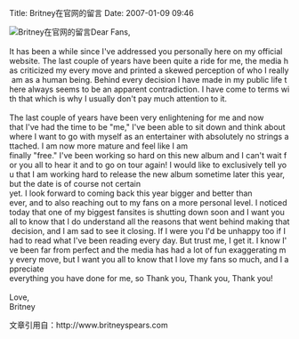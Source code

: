 Title: Britney在官网的留言
Date: 2007-01-09 09:46

<p> </p> 
<p><a target="_blank" rel="nofollow"  ><img src="http://img.bimg.126.net/photo/ap9WAJxD35QRNSXdPY1lpA==/5101171002927380684.jpg"  real_src=""  border="0"  alt="Britney在官网的留言"  title="Britney在官网的留言"  /></a>Dear&nbsp;Fans,<br /> <br /> It&nbsp;has&nbsp;been&nbsp;a&nbsp;while&nbsp;since&nbsp;I've&nbsp;addressed&nbsp;you&nbsp;personally&nbsp;here&nbsp;on&nbsp;my&nbsp;official&nbsp;website.&nbsp;The&nbsp;last&nbsp;couple&nbsp;of&nbsp;years&nbsp;have&nbsp;been&nbsp;quite&nbsp;a&nbsp;ride&nbsp;for&nbsp;me,&nbsp;the&nbsp;media&nbsp;has&nbsp;criticized&nbsp;my&nbsp;every&nbsp;move&nbsp;and&nbsp;printed&nbsp;a&nbsp;skewed&nbsp;perception&nbsp;of&nbsp;who&nbsp;I&nbsp;really&nbsp;am&nbsp;as&nbsp;a&nbsp;human&nbsp;being.&nbsp;Behind&nbsp;every&nbsp;decision&nbsp;I&nbsp;have&nbsp;made&nbsp;in&nbsp;my&nbsp;public&nbsp;life&nbsp;there&nbsp;always&nbsp;seems&nbsp;to&nbsp;be&nbsp;an&nbsp;apparent&nbsp;contradiction.&nbsp;I&nbsp;have&nbsp;come&nbsp;to&nbsp;terms&nbsp;with&nbsp;that&nbsp;which&nbsp;is&nbsp;why&nbsp;I&nbsp;usually&nbsp;don't&nbsp;pay&nbsp;much&nbsp;attention&nbsp;to&nbsp;it.<br /> <br /> The&nbsp;last&nbsp;couple&nbsp;of&nbsp;years&nbsp;have&nbsp;been&nbsp;very&nbsp;enlightening&nbsp;for&nbsp;me&nbsp;and&nbsp;now&nbsp; that&nbsp;I've&nbsp;had&nbsp;the&nbsp;time&nbsp;to&nbsp;be&nbsp;&quot;me,&quot;&nbsp;I've&nbsp;been&nbsp;able&nbsp;to&nbsp;sit&nbsp;down&nbsp;and&nbsp;think&nbsp;about&nbsp;where&nbsp;I&nbsp;want&nbsp;to&nbsp;go&nbsp;with&nbsp;myself&nbsp;as&nbsp;an&nbsp;entertainer&nbsp;with&nbsp;absolutely&nbsp;no&nbsp;strings&nbsp;attached.&nbsp;I&nbsp;am&nbsp;now&nbsp;more&nbsp;mature&nbsp;and&nbsp;feel&nbsp;like&nbsp;I&nbsp;am&nbsp; finally&nbsp;&quot;free.&quot;&nbsp;I've&nbsp;been&nbsp;working&nbsp;so&nbsp;hard&nbsp;on&nbsp;this&nbsp;new&nbsp;album&nbsp;and&nbsp;I&nbsp;can't&nbsp;wait&nbsp;for&nbsp;you&nbsp;all&nbsp;to&nbsp;hear&nbsp;it&nbsp;and&nbsp;to&nbsp;go&nbsp;on&nbsp;tour&nbsp;again!&nbsp;I&nbsp;would&nbsp;like&nbsp;to&nbsp;exclusively&nbsp;tell&nbsp;you&nbsp;that&nbsp;I&nbsp;am&nbsp;working&nbsp;hard&nbsp;to&nbsp;release&nbsp;the&nbsp;new&nbsp;album&nbsp;sometime&nbsp;later&nbsp;this&nbsp;year,&nbsp;but&nbsp;the&nbsp;date&nbsp;is&nbsp;of&nbsp;course&nbsp;not&nbsp;certain&nbsp; yet.&nbsp;I&nbsp;look&nbsp;forward&nbsp;to&nbsp;coming&nbsp;back&nbsp;this&nbsp;year&nbsp;bigger&nbsp;and&nbsp;better&nbsp;than&nbsp; ever,&nbsp;and&nbsp;to&nbsp;also&nbsp;reaching&nbsp;out&nbsp;to&nbsp;my&nbsp;fans&nbsp;on&nbsp;a&nbsp;more&nbsp;personal&nbsp;level.&nbsp;I&nbsp;noticed&nbsp;today&nbsp;that&nbsp;one&nbsp;of&nbsp;my&nbsp;biggest&nbsp;fansites&nbsp;is&nbsp;shutting&nbsp;down&nbsp;soon&nbsp;and&nbsp;I&nbsp;want&nbsp;you&nbsp;all&nbsp;to&nbsp;know&nbsp;that&nbsp;I&nbsp;do&nbsp;understand&nbsp;all&nbsp;the&nbsp;reasons&nbsp;that&nbsp;went&nbsp;behind&nbsp;making&nbsp;that&nbsp;decision,&nbsp;and&nbsp;I&nbsp;am&nbsp;sad&nbsp;to&nbsp;see&nbsp;it&nbsp;closing.&nbsp;If&nbsp;I&nbsp;were&nbsp;you&nbsp;I'd&nbsp;be&nbsp;unhappy&nbsp;too&nbsp;if&nbsp;I&nbsp;had&nbsp;to&nbsp;read&nbsp;what&nbsp;I've&nbsp;been&nbsp;reading&nbsp;every&nbsp;day.&nbsp;But&nbsp;trust&nbsp;me,&nbsp;I&nbsp;get&nbsp;it.&nbsp;I&nbsp;know&nbsp;I've&nbsp;been&nbsp;far&nbsp;from&nbsp;perfect&nbsp;and&nbsp;the&nbsp;media&nbsp;has&nbsp;had&nbsp;a&nbsp;lot&nbsp;of&nbsp;fun&nbsp;exaggerating&nbsp;my&nbsp;every&nbsp;move,&nbsp;but&nbsp;I&nbsp;want&nbsp;you&nbsp;all&nbsp;to&nbsp;know&nbsp;that&nbsp;I&nbsp;love&nbsp;my&nbsp;fans&nbsp;so&nbsp;much,&nbsp;and&nbsp;I&nbsp;appreciate&nbsp; everything&nbsp;you&nbsp;have&nbsp;done&nbsp;for&nbsp;me,&nbsp;so&nbsp;Thank&nbsp;you,&nbsp;Thank&nbsp;you,&nbsp;Thank&nbsp;you!<br /> <br /> Love,<br /> Britney<br /></p> 
<p>文章引用自：http://www.britneyspears.com</p>
